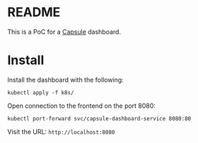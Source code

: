 # README

This is a PoC for a [Capsule](https://github.com/clastix/capsule) dashboard.

# Install

Install the dashboard with the following:

```
kubectl apply -f k8s/
```

Open connection to the frontend on the port 8080:

```
kubectl port-forward svc/capsule-dashboard-service 8080:80
```

Visit the URL: `http://localhost:8080`

